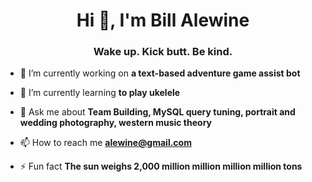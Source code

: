 <!--
**alewine/alewine** is a ✨ _special_ ✨ repository because its `README.md` (this file) appears on your GitHub profile.
Here are some ideas to get you started:
- 🔭 I’m currently working on ...
- 🌱 I’m currently learning ...
- 👯 I’m looking to collaborate on ...
- 🤔 I’m looking for help with ...
- 💬 Ask me about ...
- 📫 How to reach me: ...
- 😄 Pronouns: ...
- ⚡ Fun fact: ...
-->

<h1 align="center">Hi 👋, I'm Bill Alewine</h1>
<h3 align="center">Wake up. Kick butt. Be kind.</h3>

- 🔭 I’m currently working on **a text-based adventure game assist bot**

- 🌱 I’m currently learning **to play ukelele**

- 💬 Ask me about **Team Building, MySQL query tuning, portrait and wedding photography, western music theory**

- 📫 How to reach me **alewine@gmail.com**

- ⚡ Fun fact **The sun weighs 2,000 million million million million tons**

